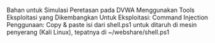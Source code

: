 Bahan untuk Simulasi Peretasan pada DVWA Menggunakan Tools Eksploitasi yang Dikembangkan
Untuk Eksploitasi:
Command Injection
Penggunaan:
Copy & paste isi dari shell.ps1 untuk ditaruh di mesin penyerang (Kali Linux), tepatnya di ~/webshare/shell.ps1

